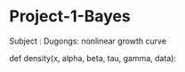 # Project-1-Bayes
Subject : Dugongs: nonlinear growth curve

def density(x, alpha, beta, tau, gamma, data):

